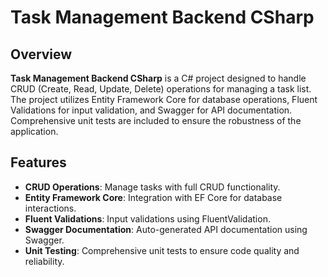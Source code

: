 # Task Management Backend CSharp

## Overview

**Task Management Backend CSharp** is a C# project designed to handle CRUD (Create, Read, Update, Delete) operations for managing a task list. The project utilizes Entity Framework Core for database operations, Fluent Validations for input validation, and Swagger for API documentation. Comprehensive unit tests are included to ensure the robustness of the application.

## Features

- **CRUD Operations**: Manage tasks with full CRUD functionality.
- **Entity Framework Core**: Integration with EF Core for database interactions.
- **Fluent Validations**: Input validations using FluentValidation.
- **Swagger Documentation**: Auto-generated API documentation using Swagger.
- **Unit Testing**: Comprehensive unit tests to ensure code quality and reliability.
